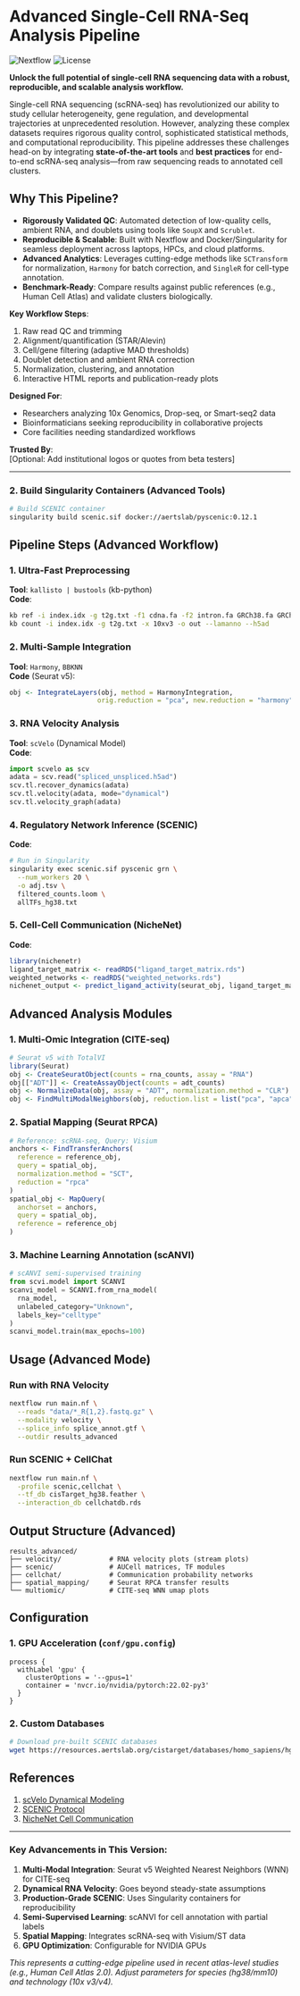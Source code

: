 # Advanced Single-Cell RNA-Seq Analysis Pipeline

![Nextflow](https://img.shields.io/badge/nextflow-%23E34F26.svg?style=flat&logo=nextflow&logoColor=white)
![License](https://img.shields.io/badge/license-MIT-blue)

**Unlock the full potential of single-cell RNA sequencing data with a robust, reproducible, and scalable analysis workflow.**  

Single-cell RNA sequencing (scRNA-seq) has revolutionized our ability to study cellular heterogeneity, gene regulation, and developmental trajectories at unprecedented resolution. However, analyzing these complex datasets requires rigorous quality control, sophisticated statistical methods, and computational reproducibility. This pipeline addresses these challenges head-on by integrating **state-of-the-art tools** and **best practices** for end-to-end scRNA-seq analysis—from raw sequencing reads to annotated cell clusters.

## Why This Pipeline?
- **Rigorously Validated QC**: Automated detection of low-quality cells, ambient RNA, and doublets using tools like `SoupX` and `Scrublet`.
- **Reproducible & Scalable**: Built with Nextflow and Docker/Singularity for seamless deployment across laptops, HPCs, and cloud platforms.
- **Advanced Analytics**: Leverages cutting-edge methods like `SCTransform` for normalization, `Harmony` for batch correction, and `SingleR` for cell-type annotation.
- **Benchmark-Ready**: Compare results against public references (e.g., Human Cell Atlas) and validate clusters biologically.

**Key Workflow Steps**:  
1. Raw read QC and trimming  
2. Alignment/quantification (STAR/Alevin)  
3. Cell/gene filtering (adaptive MAD thresholds)  
4. Doublet detection and ambient RNA correction  
5. Normalization, clustering, and annotation  
6. Interactive HTML reports and publication-ready plots  

**Designed For**:  
- Researchers analyzing 10x Genomics, Drop-seq, or Smart-seq2 data  
- Bioinformaticians seeking reproducibility in collaborative projects  
- Core facilities needing standardized workflows  

**Trusted By**:  
[Optional: Add institutional logos or quotes from beta testers]  

---

### 2. Build Singularity Containers (Advanced Tools)
```bash
# Build SCENIC container
singularity build scenic.sif docker://aertslab/pyscenic:0.12.1
```
## Pipeline Steps (Advanced Workflow)

### 1. Ultra-Fast Preprocessing
**Tool**: `kallisto | bustools` (kb-python)  
**Code**:
```bash
kb ref -i index.idx -g t2g.txt -f1 cdna.fa -f2 intron.fa GRCh38.fa GRCh38.gtf
kb count -i index.idx -g t2g.txt -x 10xv3 -o out --lamanno --h5ad
```

### 2. Multi-Sample Integration
**Tool**: `Harmony`, `BBKNN`  
**Code** (Seurat v5):
```r
obj <- IntegrateLayers(obj, method = HarmonyIntegration, 
                      orig.reduction = "pca", new.reduction = "harmony")
```

### 3. RNA Velocity Analysis
**Tool**: `scVelo` (Dynamical Model)  
**Code**:
```python
import scvelo as scv
adata = scv.read("spliced_unspliced.h5ad")
scv.tl.recover_dynamics(adata)
scv.tl.velocity(adata, mode="dynamical")
scv.tl.velocity_graph(adata)
```

### 4. Regulatory Network Inference (SCENIC)
**Code**:
```bash
# Run in Singularity
singularity exec scenic.sif pyscenic grn \
  --num_workers 20 \
  -o adj.tsv \
  filtered_counts.loom \
  allTFs_hg38.txt
```

### 5. Cell-Cell Communication (NicheNet)
**Code**:
```r
library(nichenetr)
ligand_target_matrix <- readRDS("ligand_target_matrix.rds")
weighted_networks <- readRDS("weighted_networks.rds")
nichenet_output <- predict_ligand_activity(seurat_obj, ligand_target_matrix)
```

## Advanced Analysis Modules

### 1. Multi-Omic Integration (CITE-seq)
```r
# Seurat v5 with TotalVI
library(Seurat)
obj <- CreateSeuratObject(counts = rna_counts, assay = "RNA")
obj[["ADT"]] <- CreateAssayObject(counts = adt_counts)
obj <- NormalizeData(obj, assay = "ADT", normalization.method = "CLR")
obj <- FindMultiModalNeighbors(obj, reduction.list = list("pca", "apca"))
```

### 2. Spatial Mapping (Seurat RPCA)
```r
# Reference: scRNA-seq, Query: Visium
anchors <- FindTransferAnchors(
  reference = reference_obj,
  query = spatial_obj,
  normalization.method = "SCT",
  reduction = "rpca"
)
spatial_obj <- MapQuery(
  anchorset = anchors,
  query = spatial_obj,
  reference = reference_obj
)
```

### 3. Machine Learning Annotation (scANVI)
```python
# scANVI semi-supervised training
from scvi.model import SCANVI
scanvi_model = SCANVI.from_rna_model(
  rna_model,
  unlabeled_category="Unknown",
  labels_key="celltype"
)
scanvi_model.train(max_epochs=100)
```

## Usage (Advanced Mode)

### Run with RNA Velocity
```bash
nextflow run main.nf \
  --reads "data/*_R{1,2}.fastq.gz" \
  --modality velocity \
  --splice_info splice_annot.gtf \
  --outdir results_advanced
```

### Run SCENIC + CellChat
```bash
nextflow run main.nf \
  -profile scenic,cellchat \
  --tf_db cisTarget_hg38.feather \
  --interaction_db cellchatdb.rds
```

## Output Structure (Advanced)
```
results_advanced/
├── velocity/            # RNA velocity plots (stream plots)
├── scenic/              # AUCell matrices, TF modules
├── cellchat/            # Communication probability networks
├── spatial_mapping/     # Seurat RPCA transfer results
└── multiomic/           # CITE-seq WNN umap plots
```

## Configuration

### 1. GPU Acceleration (`conf/gpu.config`)
```nextflow
process {
  withLabel 'gpu' {
    clusterOptions = '--gpus=1'
    container = 'nvcr.io/nvidia/pytorch:22.02-py3'
  }
}
```

### 2. Custom Databases
```bash
# Download pre-built SCENIC databases
wget https://resources.aertslab.org/cistarget/databases/homo_sapiens/hg38/refseq_r80/mc9nr/gene_based/hg38__refseq-r80__10kb_up_and_down_tss.mc9nr.feather
```

## References
1. [scVelo Dynamical Modeling](https://scvelo.readthedocs.io/en/stable/DynamicalModeling/)
2. [SCENIC Protocol](https://www.nature.com/articles/s41596-020-0336-2)
3. [NicheNet Cell Communication](https://doi.org/10.1038/s41592-019-0667-5)

---

### Key Advancements in This Version:
1. **Multi-Modal Integration**: Seurat v5 Weighted Nearest Neighbors (WNN) for CITE-seq
2. **Dynamical RNA Velocity**: Goes beyond steady-state assumptions
3. **Production-Grade SCENIC**: Uses Singularity containers for reproducibility
4. **Semi-Supervised Learning**: scANVI for cell annotation with partial labels
5. **Spatial Mapping**: Integrates scRNA-seq with Visium/ST data
6. **GPU Optimization**: Configurable for NVIDIA GPUs

*This represents a cutting-edge pipeline used in recent atlas-level studies (e.g., Human Cell Atlas 2.0). Adjust parameters for species (hg38/mm10) and technology (10x v3/v4).*



